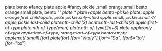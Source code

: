 plate
bento
#fancy
plate apple
#fancy pickle
.small
orange.small
bento orange.small
plate, bento
"*"
plate *
plate+apple
bento~pickle
plate>apple
orange:first child
apple, plate pickle:only-child
apple.small, pickle.small /// apple,pickle:last-child
plate:nth-child (3)
bento:nth-last-child(3)
apple:first-of-type
plate:nth-of-type(even)
plate:nth-of-type(2n+3)
plate apple:only-of-type
apple:last-of-type, orange:last-of-type
bento:empty
apple:not(.small)
[for]
plate[for]
[for="Vitaly"]
[for^="Sa"]
[for$="to"]
[for*="bb"]
